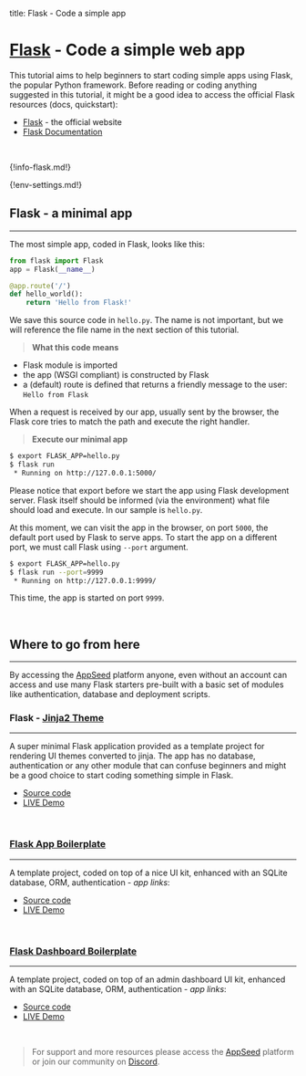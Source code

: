 title: Flask - Code a simple app

# [Flask](https://palletsprojects.com/p/flask/) - Code a simple web app

This tutorial aims to help beginners to start coding simple apps using Flask, the popular Python framework. Before reading or coding anything suggested in this tutorial, it might be a good idea to access the official Flask resources (docs, quickstart):

- [Flask](https://palletsprojects.com/p/flask/) - the official website
- [Flask Documentation](https://flask.palletsprojects.com/en/1.1.x/)

<br />

{!info-flask.md!}

{!env-settings.md!}

## Flask - a minimal app
---

The most simple app, coded in Flask, looks like this:

```python
from flask import Flask
app = Flask(__name__)

@app.route('/')
def hello_world():
    return 'Hello from Flask!'
```

We save this source code in `hello.py`. The name is not important, but we will reference the file name in the next section of this tutorial.  

> **What this code means**

- Flask module is imported
- the app (WSGI compliant) is constructed by Flask
- a (default) route is defined that returns a friendly message to the user: `Hello from Flask`

When a request is received by our app, usually sent by the browser, the Flask core tries to match the path and execute the right handler.

> **Execute our minimal app**

```bash
$ export FLASK_APP=hello.py
$ flask run
 * Running on http://127.0.0.1:5000/
```

Please notice that export before we start the app using Flask development server. Flask itself should be informed (via the environment) what file should load and execute. In our sample is `hello.py`.

At this moment, we can visit the app in the browser, on port `5000`, the default port used by Flask to serve apps. To start the app on a different port, we must call Flask using `--port` argument.

```bash
$ export FLASK_APP=hello.py
$ flask run --port=9999
 * Running on http://127.0.0.1:9999/
```

This time, the app is started on port `9999`.

<br />

## Where to go from here
---

By accessing the [AppSeed](https://appseed.us) platform anyone, even without an account can access and use many Flask starters pre-built with a basic set of modules like authentication, database and deployment scripts.

### Flask - [Jinja2 Theme](https://github.com/app-generator/theme-jinja2-coreui)
---

A super minimal Flask application provided as a template project for rendering UI themes converted to jinja. The app has no database, authentication or any other module that can confuse beginners and might be a good choice to start coding something simple in Flask.

- [Source code](https://github.com/app-generator/theme-jinja2-coreui)
- [LIVE Demo](https://github.com/app-generator/theme-jinja2-coreui)

<br />

### [Flask App Boilerplate](/boilerplate-code/flask/)
---

A template project, coded on top of a nice UI kit, enhanced with an SQLite database, ORM, authentication - *app links*:

- [Source code](https://github.com/app-generator/boilerplate-code-flask)
- [LIVE Demo](https://boilerplate-code-flask.appseed.us/)

<br />

### [Flask Dashboard Boilerplate](/boilerplate-code/flask-dashboard/)
---

A template project, coded on top of an admin dashboard UI kit, enhanced with an SQLite database, ORM, authentication - *app links*:

- [Source code](https://github.com/app-generator/boilerplate-code-flask-dashboard)
- [LIVE Demo](https://github.com/app-generator/boilerplate-code-flask-dashboard/)

<br />

> For support and more resources please access the [AppSeed](https://appseed.us) platform or join our community on [Discord](https://github.com/app-generator/boilerplate-code-flask-dashboard).

